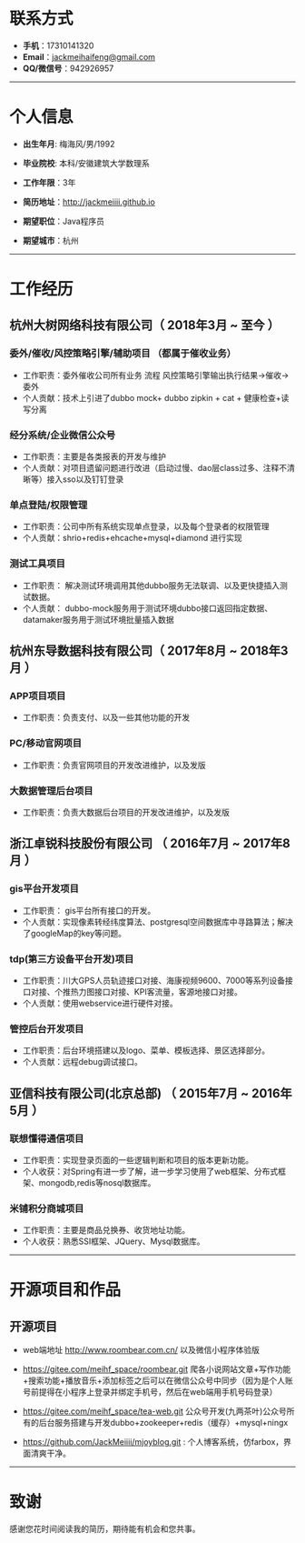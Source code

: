 # 联系方式

- __手机__：17310141320
- __Email__：jackmeihaifeng@gmail.com
- __QQ/微信号__：942926957

---

# 个人信息

 - __出生年月__: 梅海风/男/1992
 - __毕业院校__: 本科/安徽建筑大学数理系 
 - __工作年限__：3年
 - __简历地址__：http://jackmeiiii.github.io  

 - __期望职位__：Java程序员
 - __期望城市__：杭州

---

# 工作经历

## 杭州大树网络科技有限公司（ 2018年3月 ~ 至今 ）

### 委外/催收/风控策略引擎/辅助项目 （都属于催收业务）
- 工作职责：委外催收公司所有业务 流程 风控策略引擎输出执行结果->催收->委外
- 个人贡献：技术上引进了dubbo mock+ dubbo zipkin + cat + 健康检查+读写分离

### 经分系统/企业微信公众号
- 工作职责：主要是各类报表的开发与维护
- 个人贡献：对项目遗留问题进行改进（启动过慢、dao层class过多、注释不清晰等）接入sso以及钉钉登录

### 单点登陆/权限管理 
- 工作职责：公司中所有系统实现单点登录，以及每个登录者的权限管理
- 个人贡献：shrio+redis+ehcache+mysql+diamond 进行实现

### 测试工具项目
- 工作职责： 解决测试环境调用其他dubbo服务无法联调、以及更快捷插入测试数据。
- 个人贡献： dubbo-mock服务用于测试环境dubbo接口返回指定数据、datamaker服务用于测试环境批量插入数据

## 杭州东导数据科技有限公司（ 2017年8月 ~ 2018年3月 ）

### APP项目项目 
- 工作职责：负责支付、以及一些其他功能的开发


### PC/移动官网项目
- 工作职责：负责官网项目的开发改进维护，以及发版

### 大数据管理后台项目 
- 工作职责：负责大数据后台项目的开发改进维护，以及发版
 
## 浙江卓锐科技股份有限公司 （ 2016年7月 ~ 2017年8月 ）

### gis平台开发项目 
- 工作职责： gis平台所有接口的开发。
- 个人贡献：实现像素转经纬度算法、postgresql空间数据库中寻路算法；解决了googleMap的key等问题。

### tdp(第三方设备平台开发)项目 
- 工作职责：川大GPS人员轨迹接口对接、海康视频9600、7000等系列设备接口对接、个推热力图接口对接、KPI客流量，客源地接口对接。
- 个人贡献：使用webservice进行硬件对接。


### 管控后台开发项目
- 工作职责：后台环境搭建以及logo、菜单、模板选择、景区选择部分。
- 个人贡献：远程debug调试接口。
## 亚信科技有限公司(北京总部) （ 2015年7月 ~ 2016年5月 ）

### 联想懂得通信项目 
- 工作职责：实现登录页面的一些逻辑判断和项目的版本更新功能。
- 个人收获：对Spring有进一步了解，进一步学习使用了web框架、分布式框架、mongodb,redis等nosql数据库。



### 米铺积分商城项目 
- 工作职责：主要是商品兑换券、收货地址功能。
- 个人收获：熟悉SSI框架、JQuery、Mysql数据库。


---
# 开源项目和作品
## 开源项目
- web端地址 http://www.roombear.com.cn/ 以及微信小程序体验版
- https://gitee.com/meihf_space/roombear.git
  爬各小说网站文章+写作功能+搜索功能+播放音乐+添加标签之后可以在微信公众号中同步（因为是个人账号前提得在小程序上登录并绑定手机号，然后在web端用手机号码登录）
- https://gitee.com/meihf_space/tea-web.git
  公众号开发(九两茶叶)公众号所有的后台服务搭建与开发dubbo+zookeeper+redis（缓存）+mysql+ningx

- https://github.com/JackMeiiii/mjoyblog.git : 个人博客系统，仿farbox，界面清爽干净。

---

# 致谢
感谢您花时间阅读我的简历，期待能有机会和您共事。
